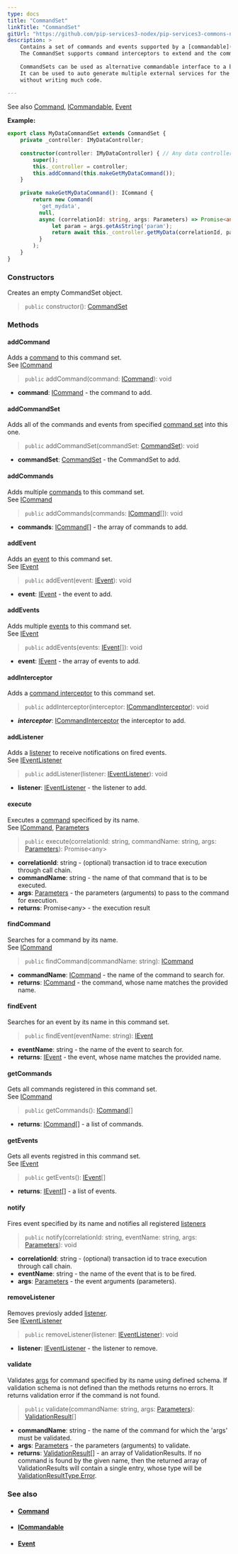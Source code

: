 ```yaml
---
type: docs
title: "CommandSet"
linkTitle: "CommandSet"
gitUrl: "https://github.com/pip-services3-nodex/pip-services3-commons-nodex"
description: > 
    Contains a set of commands and events supported by a [commandable](../icommandable) object.
    The CommandSet supports command interceptors to extend and the command call chain.
    
    CommandSets can be used as alternative commandable interface to a business object.
    It can be used to auto generate multiple external services for the business object
    without writing much code.
    
---
```

See also [Command](../command), [ICommandable](../icommandable), [Event](../event)

**Example:**

```typescript
export class MyDataCommandSet extends CommandSet {
    private _controller: IMyDataController;
 
    constructor(controller: IMyDataController) { // Any data controller interface
        super();
        this._controller = controller;
        this.addCommand(this.makeGetMyDataCommand());
    }   
 
    private makeGetMyDataCommand(): ICommand {
        return new Command(
          'get_mydata',
          null,
          async (correlationId: string, args: Parameters) => Promise<any> {
              let param = args.getAsString('param');
              return await this._controller.getMyData(correlationId, param);
          }
        );
    }
}

```

### Constructors

Creates an empty CommandSet object.

> `public` constructor(): [CommandSet]()

### Methods

#### addCommand
Adds a [command](../icommand) to this command set.  
See [ICommand](../icommand)

> `public` addCommand(command: [ICommand](../icommand)): void

- **command**: [ICommand](../icommand) - the command to add.

#### addCommandSet
Adds all of the commands and events from specified [command set](../command_set)
into this one. 

> `public` addCommandSet(commandSet: [CommandSet](../command_set)): void

- **commandSet**: [CommandSet](../command_set) - the CommandSet to add.

#### addCommands
Adds multiple [commands](../icommand) to this command set.  
See [ICommand](../icommand)

> `public` addCommands(commands: [ICommand](../icommand)[]): void

- **commands**: [ICommand](../icommand)[] - the array of commands to add.

#### addEvent
Adds an [event](../ievent) to this command set.  
See [IEvent](../ievent)

> `public` addEvent(event: [IEvent](../ievent)): void 

- **event**: [IEvent](../ievent) - the event to add.

#### addEvents
Adds multiple [events](../ievent) to this command set.  
See [IEvent](../ievent)

> `public` addEvents(events: [IEvent](../ievent)[]): void

- **event**: [IEvent](../ievent) - the array of events to add.

#### addInterceptor
Adds a [command interceptor](../icommand_interceptor) to this command set.

> `public` addInterceptor(interceptor: [ICommandInterceptor](../icommand_interceptor)): void

- ***interceptor***: [ICommandInterceptor](../icommand_interceptor) the interceptor to add.

#### addListener
Adds a [listener](../ievent_listener) to receive notifications on fired events.  
See [IEventListener](../ievent_listener)

> `public` addListener(listener: [IEventListener](../ievent_listener)): void

- **listener**: [IEventListener](../ievent_listener) - the listener to add.

#### execute
Executes a [command](../icommand) specificed by its name.  
See [ICommand](../icommand), [Parameters](../../run/parameters)

> `public` execute(correlationId: string, commandName: string, args: [Parameters](../../run/parameters)): Promise\<any\>

- **correlationId**: string - (optional) transaction id to trace execution through call chain.
- **commandName**: string - the name of that command that is to be executed.
- **args**: [Parameters](../../run/parameters) - the parameters (arguments) to pass to the command for execution.
- **returns**: Promise\<any\> - the execution result

#### findCommand
Searches for a command by its name.  
See [ICommand](../icommand)

> `public` findCommand(commandName: string): [ICommand](../icommand)

- **commandName**: [ICommand](../icommand) - the name of the command to search for.
- **returns**: [ICommand](../icommand) - the command, whose name matches the provided name.

#### findEvent
Searches for an event by its name in this command set.

> `public` findEvent(eventName: string): [IEvent](../ievent)

- **eventName**: string - the name of the event to search for.
- **returns**: [IEvent](../ievent) - the event, whose name matches the provided name.

#### getCommands
Gets all commands registered in this command set.  
See [ICommand](../icommand)

> `public` getCommands(): [ICommand](../icommand)[]

- **returns**: [ICommand](../icommand)[] - a list of commands.

#### getEvents
Gets all events registred in this command set.  
See [IEvent](../ievent)

> `public` getEvents(): [IEvent](../ievent)[]

- **returns**: [IEvent](../ievent)[] - a list of events.

#### notify
Fires event specified by its name and notifies all registered
[listeners](../ievent_listener)

> `public` notify(correlationId: string, eventName: string, args: [Parameters](../../run/parameters)): void

- **correlationId**: string - (optional) transaction id to trace execution through call chain.
- **eventName**: string - the name of the event that is to be fired.
- **args**: [Parameters](../../run/parameters) - the event arguments (parameters).

#### removeListener
Removes previosly added [listener](../ievent_listener).  
See [IEventListener](../ievent_listener)

> `public` removeListener(listener: [IEventListener](../ievent_listener)): void


- **listener**: [IEventListener](../ievent_listener) - the listener to remove.

#### validate
Validates [args](../../run/parameters) for command specified by its name using defined schema.
If validation schema is not defined than the methods returns no errors.
It returns validation error if the command is not found.


> `public` validate(commandName: string, args: [Parameters](../../run/parameters)): [ValidationResult](../../validate/validation_result)[]

- **commandName**: string - the name of the command for which the 'args' must be validated.
- **args**: [Parameters](../../run/parameters) - the parameters (arguments) to validate.
- **returns**: [ValidationResult](../../validate/validation_result)[] - an array of ValidationResults. If no command is found by the given name, then the returned array of ValidationResults will contain a single entry, whose type will be [ValidationResultType.Error](../../validate/validation_result_type).


### See also
- #### [Command](../command)
- #### [ICommandable](../icommandable)
- #### [Event](../event)
